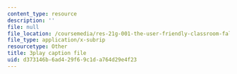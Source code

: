 ```yaml
---
content_type: resource
description: ''
file: null
file_location: /coursemedia/res-21g-001-the-user-friendly-classroom-fall-2020/d373146b6ad429f69c1da764d29e4f23_3zuEzPzbNPg.srt
file_type: application/x-subrip
resourcetype: Other
title: 3play caption file
uid: d373146b-6ad4-29f6-9c1d-a764d29e4f23
---
```

